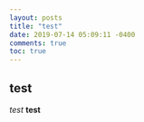 ```yaml
---
layout: posts
title: "test"
date: 2019-07-14 05:09:11 -0400
comments: true
toc: true
---
```

## test
*test*
**test**
